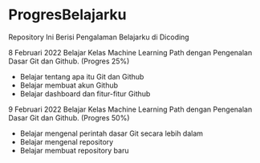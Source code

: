# ProgresBelajarku
Repository Ini Berisi Pengalaman Belajarku di Dicoding

8 Februari 2022
Belajar Kelas Machine Learning Path dengan Pengenalan Dasar Git dan Github. (Progres 25%)
 * Belajar tentang apa itu Git dan Github
 * Belajar membuat akun Github
 * Belajar dashboard dan fitur-fitur Github

9 Februari 2022
Belajar Kelas Machine Learning Path dengan Pengenalan Dasar Git dan Github. (Progres 50%)
 * Belajar mengenal perintah dasar Git secara lebih dalam
 * Belajar mengenal repository 
 * Belajar membuat repository baru
